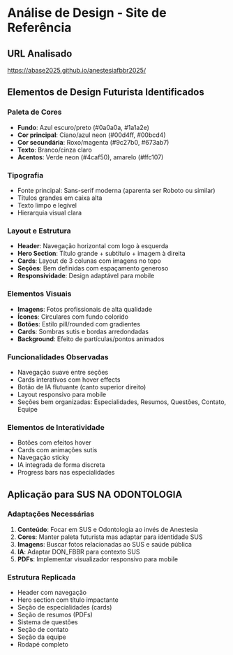 # Análise de Design - Site de Referência

## URL Analisado
https://abase2025.github.io/anestesiafbbr2025/

## Elementos de Design Futurista Identificados

### Paleta de Cores
- **Fundo**: Azul escuro/preto (#0a0a0a, #1a1a2e)
- **Cor principal**: Ciano/azul neon (#00d4ff, #00bcd4)
- **Cor secundária**: Roxo/magenta (#9c27b0, #673ab7)
- **Texto**: Branco/cinza claro
- **Acentos**: Verde neon (#4caf50), amarelo (#ffc107)

### Tipografia
- Fonte principal: Sans-serif moderna (aparenta ser Roboto ou similar)
- Títulos grandes em caixa alta
- Texto limpo e legível
- Hierarquia visual clara

### Layout e Estrutura
- **Header**: Navegação horizontal com logo à esquerda
- **Hero Section**: Título grande + subtítulo + imagem à direita
- **Cards**: Layout de 3 colunas com imagens no topo
- **Seções**: Bem definidas com espaçamento generoso
- **Responsividade**: Design adaptável para mobile

### Elementos Visuais
- **Imagens**: Fotos profissionais de alta qualidade
- **Ícones**: Circulares com fundo colorido
- **Botões**: Estilo pill/rounded com gradientes
- **Cards**: Sombras sutis e bordas arredondadas
- **Background**: Efeito de partículas/pontos animados

### Funcionalidades Observadas
- Navegação suave entre seções
- Cards interativos com hover effects
- Botão de IA flutuante (canto superior direito)
- Layout responsivo para mobile
- Seções bem organizadas: Especialidades, Resumos, Questões, Contato, Equipe

### Elementos de Interatividade
- Botões com efeitos hover
- Cards com animações sutis
- Navegação sticky
- IA integrada de forma discreta
- Progress bars nas especialidades

## Aplicação para SUS NA ODONTOLOGIA

### Adaptações Necessárias
1. **Conteúdo**: Focar em SUS e Odontologia ao invés de Anestesia
2. **Cores**: Manter paleta futurista mas adaptar para identidade SUS
3. **Imagens**: Buscar fotos relacionadas ao SUS e saúde pública
4. **IA**: Adaptar DON_FBBR para contexto SUS
5. **PDFs**: Implementar visualizador responsivo para mobile

### Estrutura Replicada
- Header com navegação
- Hero section com título impactante
- Seção de especialidades (cards)
- Seção de resumos (PDFs)
- Sistema de questões
- Seção de contato
- Seção da equipe
- Rodapé completo

